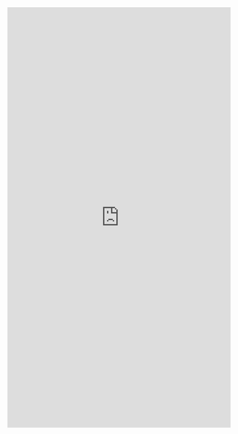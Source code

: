 <iframe 
		border=0 frameborder=0 height=950px width=100%
		style="background-color: white"
		src="http://dmheroes.com/"></iframe>